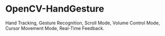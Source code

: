 # OpenCV-HandGesture
 Hand Tracking, Gesture Recognition, Scroll Mode, Volume Control Mode, Cursor Movement Mode, Real-Time Feedback.
